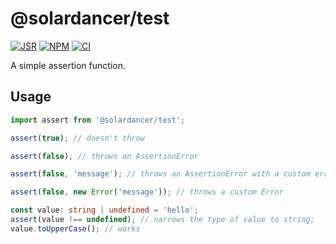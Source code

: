 # @solardancer/test

[![JSR][jsr-image]][jsr-url] [![NPM][npm-image]][npm-url] [![CI][ci-image]][ci-url]

A simple assertion function.

## Usage

```ts
import assert from '@solardancer/test';

assert(true); // doesn't throw

assert(false); // throws an AssertionError

assert(false, 'message'); // throws an AssertionError with a custom error message

assert(false, new Error('message')); // throws a custom Error

const value: string | undefined = 'hello';
assert(value !== undefined); // narrows the type of value to string;
value.toUpperCase(); // works
```

[ci-image]: https://img.shields.io/github/actions/workflow/status/solardancer/test/ci.yml?branch=main&logo=github&style=flat-square
[ci-url]: https://github.com/solardancer/test/actions/workflows/ci.yml
[npm-image]: https://img.shields.io/npm/v/@solardancer/test.svg?style=flat-square
[npm-url]: https://npmjs.org/package/@solardancer/test
[jsr-image]: https://jsr.io/badges/@solardancer/test?style=flat-square
[jsr-url]: https://jsr.io/@solardancer/test
